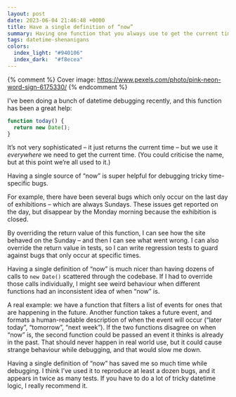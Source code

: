 ```yaml
---
layout: post
date: 2023-06-04 21:46:48 +0000
title: Have a single definition of “now”
summary: Having one function that you always use to get the current time is super handy when debugging issues that only occur at specific times.
tags: datetime-shenanigans
colors:
  index_light: "#940106"
  index_dark:  "#f8ecea"
---
```


{% comment %}
  Cover image: https://www.pexels.com/photo/pink-neon-word-sign-6175330/
{% endcomment %}

I’ve been doing a bunch of datetime debugging recently, and this function has been a great help:

```javascript
function today() {
  return new Date();
}
```

It’s not very sophisticated – it just returns the current time – but we use it *everywhere* we need to get the current time. (You could criticise the name, but at this point we’re all used to it.)

Having a single source of “now” is super helpful for debugging tricky time-specific bugs.

For example, there have been several bugs which only occur on the last day of exhibitions – which are always Sundays. These issues get reported on the day, but disappear by the Monday morning because the exhibition is closed.

By overriding the return value of this function, I can see how the site behaved on the Sunday – and then I can see what went wrong. I can also override the return value in tests, so I can write regression tests to guard against bugs that only occur at specific times.

Having a single definition of “now” is much nicer than having dozens of calls to `new Date()` scattered through the codebase. If I had to override those calls individually, I might see weird behaviour when different functions had an inconsistent idea of when “now” is.

A real example: we have a function that filters a list of events for ones that are happening in the future. Another function takes a future event, and formats a human-readable description of when the event will occur (“later today”, “tomorrow”, “next week”). If the two functions disagree on when “now” is, the second function could be passed an event it thinks is already in the past. That should never happen in real world use, but it could cause strange behaviour while debugging, and that would slow me down.

Having a single definition of “now” has saved me so much time while debugging. I think I’ve used it to reproduce at least a dozen bugs, and it appears in twice as many tests. If you have to do a lot of tricky datetime logic, I really recommend it.
